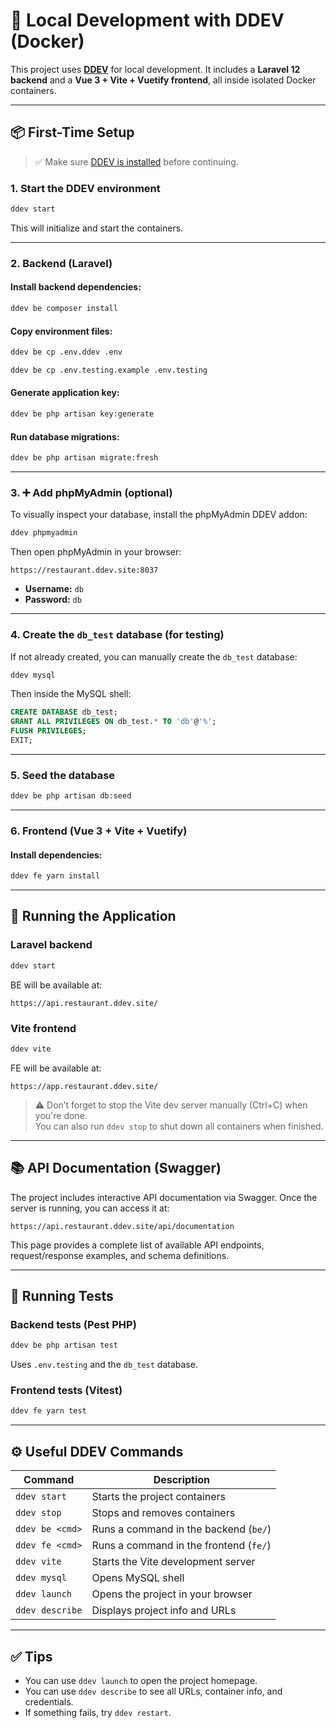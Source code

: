 # 🐳 Local Development with DDEV (Docker)

This project uses [**DDEV**](https://ddev.readthedocs.io/en/stable/) for local development. It includes a **Laravel 12 backend** and a **Vue 3 + Vite + Vuetify frontend**, all inside isolated Docker containers.

---

## 📦 First-Time Setup

> ✅ Make sure [DDEV is installed](https://ddev.readthedocs.io/en/stable/#installation) before continuing.

### 1. Start the DDEV environment

```bash
ddev start
```

This will initialize and start the containers.

---

### 2. Backend (Laravel)

#### Install backend dependencies:

```bash
ddev be composer install
```

#### Copy environment files:

```bash
ddev be cp .env.ddev .env
```

```bash
ddev be cp .env.testing.example .env.testing
```

#### Generate application key:

```bash
ddev be php artisan key:generate
```

#### Run database migrations:

```bash
ddev be php artisan migrate:fresh
```

---

### 3. ➕ Add phpMyAdmin (optional)

To visually inspect your database, install the phpMyAdmin DDEV addon:

```bash
ddev phpmyadmin
```

Then open phpMyAdmin in your browser:

```
https://restaurant.ddev.site:8037
```

- **Username:** `db`
- **Password:** `db`

---

### 4. Create the `db_test` database (for testing)

If not already created, you can manually create the `db_test` database:

```bash
ddev mysql
```

Then inside the MySQL shell:

```sql
CREATE DATABASE db_test;
GRANT ALL PRIVILEGES ON db_test.* TO 'db'@'%';
FLUSH PRIVILEGES;
EXIT;
```

---

### 5. Seed the database

```bash
ddev be php artisan db:seed
```

---

### 6. Frontend (Vue 3 + Vite + Vuetify)

#### Install dependencies:

```bash
ddev fe yarn install
```

---

## 🚀 Running the Application

### Laravel backend

```bash
ddev start
```

BE will be available at:

```
https://api.restaurant.ddev.site/
```

### Vite frontend

```bash
ddev vite
```

FE will be available at:

```
https://app.restaurant.ddev.site/
```

> ⚠️ Don’t forget to stop the Vite dev server manually (Ctrl+C) when you're done.<br>
> You can also run `ddev stop` to shut down all containers when finished.

---

## 📚 API Documentation (Swagger)

The project includes interactive API documentation via Swagger. Once the server is running, you can access it at:

```
https://api.restaurant.ddev.site/api/documentation
```

This page provides a complete list of available API endpoints, request/response examples, and schema definitions.

---

## 🧪 Running Tests

### Backend tests (Pest PHP)

```bash
ddev be php artisan test
```

Uses `.env.testing` and the `db_test` database.

### Frontend tests (Vitest)

```bash
ddev fe yarn test
```

---

## ⚙️ Useful DDEV Commands

| Command             | Description                            |
|---------------------|----------------------------------------|
| `ddev start`        | Starts the project containers          |
| `ddev stop`         | Stops and removes containers           |
| `ddev be <cmd>`     | Runs a command in the backend (`be/`)  |
| `ddev fe <cmd>`     | Runs a command in the frontend (`fe/`) |
| `ddev vite`         | Starts the Vite development server     |
| `ddev mysql`        | Opens MySQL shell                      |
| `ddev launch`       | Opens the project in your browser      |
| `ddev describe`     | Displays project info and URLs         |

---

## ✅ Tips

- You can use `ddev launch` to open the project homepage.
- You can use `ddev describe` to see all URLs, container info, and credentials.
- If something fails, try `ddev restart`.
